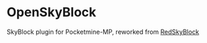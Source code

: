 # OpenSkyBlock
SkyBlock plugin for Pocketmine-MP, reworked from [RedSkyBlock](https://github.com/RedCraftGH/RedSkyBlock)
